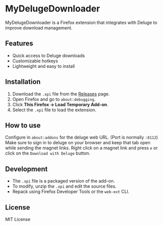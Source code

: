 # MyDelugeDownloader

MyDelugeDownloader is a Firefox extension that integrates with Deluge to improve download management.

## Features
- Quick access to Deluge downloads
- Customizable hotkeys
- Lightweight and easy to install

## Installation
1. Download the `.xpi` file from the [Releases](https://github.com/its-Goose/MyDelugeDownloader/releases) page.
2. Open Firefox and go to `about:debugging`.
3. Click **This Firefox → Load Temporary Add-on**.
4. Select the `.xpi` file to load the extension.

## How to use
Configure in `about:addons` for the deluge web URL. (Port is normally `:8112`)
Make sure to sign in to deluge on your browser and keep that tab open while sending the magnet links.
Right click on a magnet link and press `e` or click on the `Download with Deluge` button.


## Development
- The `.xpi` file is a packaged version of the add-on.
- To modify, unzip the `.xpi` and edit the source files.
- Repack using Firefox Developer Tools or the `web-ext` CLI.

## License
MIT License
